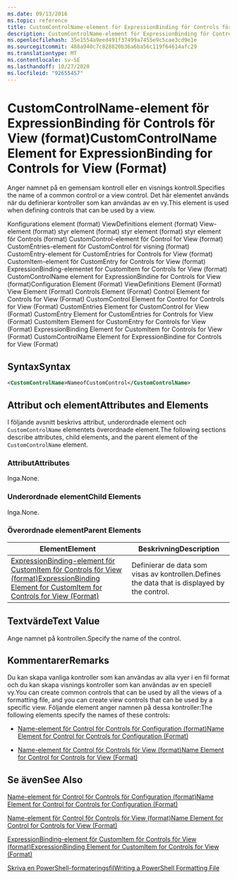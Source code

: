 ```yaml
---
ms.date: 09/13/2016
ms.topic: reference
title: CustomControlName-element för ExpressionBinding för Controls för View (format)
description: CustomControlName-element för ExpressionBinding för Controls för View (format)
ms.openlocfilehash: 35e1554a9eed491f37499a7455e9c5cae3cd9e1e
ms.sourcegitcommit: 488a940c7c828820b36a6ba56c119f64614afc29
ms.translationtype: MT
ms.contentlocale: sv-SE
ms.lasthandoff: 10/27/2020
ms.locfileid: "92655457"
---
```

# <a name="customcontrolname-element-for-expressionbinding-for-controls-for-view-format"></a><span data-ttu-id="07e40-103">CustomControlName-element för ExpressionBinding för Controls för View (format)</span><span class="sxs-lookup"><span data-stu-id="07e40-103">CustomControlName Element for ExpressionBinding for Controls for View (Format)</span></span>

<span data-ttu-id="07e40-104">Anger namnet på en gemensam kontroll eller en visnings kontroll.</span><span class="sxs-lookup"><span data-stu-id="07e40-104">Specifies the name of a common control or a view control.</span></span> <span data-ttu-id="07e40-105">Det här elementet används när du definierar kontroller som kan användas av en vy.</span><span class="sxs-lookup"><span data-stu-id="07e40-105">This element is used when defining controls that can be used by a view.</span></span>

<span data-ttu-id="07e40-106">Konfigurations element (format) ViewDefinitions element (format) View-element (format) styr element (format) styr element (format) styr element för Controls (format) CustomControl-element för Control for View (format) CustomEntries-element för CustomControl för visning (format) CustomEntry-element för CustomEntries for Controls for View (format) CustomItem-element för CustomEntry for Controls for View (format) ExpressionBinding-elementet for CustomItem for Controls for View (format) CustomControlName element for ExpressionBindine for Controls for View (format)</span><span class="sxs-lookup"><span data-stu-id="07e40-106">Configuration Element (Format) ViewDefinitions Element (Format) View Element (Format) Controls Element (Format) Control Element for Controls for View (Format) CustomControl Element for Control for Controls for View (Format) CustomEntries Element for CustomControl for View (Format) CustomEntry Element for CustomEntries for Controls for View (Format) CustomItem Element for CustomEntry for Controls for View (Format) ExpressionBinding Element for CustomItem for Controls for View (Format) CustomControlName Element for ExpressionBindine for Controls for View (Format)</span></span>

## <a name="syntax"></a><span data-ttu-id="07e40-107">Syntax</span><span class="sxs-lookup"><span data-stu-id="07e40-107">Syntax</span></span>

```xml
<CustomControlName>NameofCustomControl</CustomControlName>
```

## <a name="attributes-and-elements"></a><span data-ttu-id="07e40-108">Attribut och element</span><span class="sxs-lookup"><span data-stu-id="07e40-108">Attributes and Elements</span></span>

<span data-ttu-id="07e40-109">I följande avsnitt beskrivs attribut, underordnade element och `CustomControlName` elementets överordnade element.</span><span class="sxs-lookup"><span data-stu-id="07e40-109">The following sections describe attributes, child elements, and the parent element of the `CustomControlName` element.</span></span>

### <a name="attributes"></a><span data-ttu-id="07e40-110">Attribut</span><span class="sxs-lookup"><span data-stu-id="07e40-110">Attributes</span></span>

<span data-ttu-id="07e40-111">Inga.</span><span class="sxs-lookup"><span data-stu-id="07e40-111">None.</span></span>

### <a name="child-elements"></a><span data-ttu-id="07e40-112">Underordnade element</span><span class="sxs-lookup"><span data-stu-id="07e40-112">Child Elements</span></span>

<span data-ttu-id="07e40-113">Inga.</span><span class="sxs-lookup"><span data-stu-id="07e40-113">None.</span></span>

### <a name="parent-elements"></a><span data-ttu-id="07e40-114">Överordnade element</span><span class="sxs-lookup"><span data-stu-id="07e40-114">Parent Elements</span></span>

|<span data-ttu-id="07e40-115">Element</span><span class="sxs-lookup"><span data-stu-id="07e40-115">Element</span></span>|<span data-ttu-id="07e40-116">Beskrivning</span><span class="sxs-lookup"><span data-stu-id="07e40-116">Description</span></span>|
|-------------|-----------------|
|[<span data-ttu-id="07e40-117">ExpressionBinding-element för CustomItem för Controls för View (format)</span><span class="sxs-lookup"><span data-stu-id="07e40-117">ExpressionBinding Element for CustomItem for Controls for View (Format)</span></span>](./expressionbinding-element-for-customitem-for-controls-for-view-format.md)|<span data-ttu-id="07e40-118">Definierar de data som visas av kontrollen.</span><span class="sxs-lookup"><span data-stu-id="07e40-118">Defines the data that is displayed by the control.</span></span>|

## <a name="text-value"></a><span data-ttu-id="07e40-119">Textvärde</span><span class="sxs-lookup"><span data-stu-id="07e40-119">Text Value</span></span>

<span data-ttu-id="07e40-120">Ange namnet på kontrollen.</span><span class="sxs-lookup"><span data-stu-id="07e40-120">Specify the name of the control.</span></span>

## <a name="remarks"></a><span data-ttu-id="07e40-121">Kommentarer</span><span class="sxs-lookup"><span data-stu-id="07e40-121">Remarks</span></span>

<span data-ttu-id="07e40-122">Du kan skapa vanliga kontroller som kan användas av alla vyer i en fil format och du kan skapa visnings kontroller som kan användas av en speciell vy.</span><span class="sxs-lookup"><span data-stu-id="07e40-122">You can create common controls that can be used by all the views of a formatting file, and you can create view controls that can be used by a specific view.</span></span> <span data-ttu-id="07e40-123">Följande element anger namnen på dessa kontroller:</span><span class="sxs-lookup"><span data-stu-id="07e40-123">The following elements specify the names of these controls:</span></span>

- [<span data-ttu-id="07e40-124">Name-element för Control för Controls för Configuration (format)</span><span class="sxs-lookup"><span data-stu-id="07e40-124">Name Element for Control for Controls for Configuration (Format)</span></span>](./name-element-for-control-for-controls-for-configuration-format.md)

- [<span data-ttu-id="07e40-125">Name-element för Control för Controls för View (format)</span><span class="sxs-lookup"><span data-stu-id="07e40-125">Name Element for Control for Controls for View (Format)</span></span>](./name-element-for-control-for-controls-for-view-format.md)

## <a name="see-also"></a><span data-ttu-id="07e40-126">Se även</span><span class="sxs-lookup"><span data-stu-id="07e40-126">See Also</span></span>

[<span data-ttu-id="07e40-127">Name-element för Control för Controls för Configuration (format)</span><span class="sxs-lookup"><span data-stu-id="07e40-127">Name Element for Control for Controls for Configuration (Format)</span></span>](./name-element-for-control-for-controls-for-configuration-format.md)

[<span data-ttu-id="07e40-128">Name-element för Control för Controls för View (format)</span><span class="sxs-lookup"><span data-stu-id="07e40-128">Name Element for Control for Controls for View (Format)</span></span>](./name-element-for-control-for-controls-for-view-format.md)

[<span data-ttu-id="07e40-129">ExpressionBinding-element för CustomItem för Controls för View (format)</span><span class="sxs-lookup"><span data-stu-id="07e40-129">ExpressionBinding Element for CustomItem for Controls for View (Format)</span></span>](./expressionbinding-element-for-customitem-for-controls-for-view-format.md)

[<span data-ttu-id="07e40-130">Skriva en PowerShell-formateringsfil</span><span class="sxs-lookup"><span data-stu-id="07e40-130">Writing a PowerShell Formatting File</span></span>](./writing-a-powershell-formatting-file.md)

